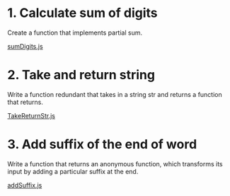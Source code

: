 # 1. Calculate sum of digits

Create a function that implements partial sum.

[sumDigits.js](sumDigits.js)

# 2. Take and return string

Write a function redundant that takes in a string str and returns a function that returns.

[TakeReturnStr.js](TakeReturnStr.js)

# 3. Add suffix of the end of word

Write a function that returns an anonymous function, which transforms its input by adding a
particular suffix at the end.

[addSuffix.js](addSuffux.js)
